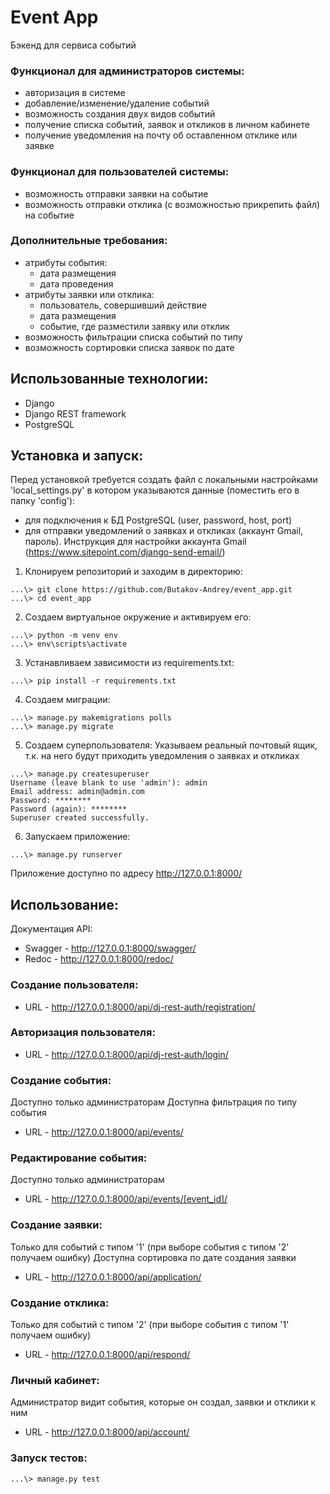 # Event App
Бэкенд для сервиса событий
### Функционал для администраторов системы:
* авторизация в системе
* добавление/изменение/удаление событий
* возможность создания двух видов событий
* получение списка событий, заявок и откликов в личном кабинете
* получение уведомления на почту об оставленном отклике или заявке
### Функционал для пользователей системы:
* возможность отправки заявки на событие
* возможность отправки отклика (с возможностью прикрепить файл) на событие
### Дополнительные требования:
* атрибуты события:
  * дата размещения
  * дата проведения
* атрибуты заявки или отклика:
  * пользователь, совершивший действие
  * дата размещения
  * событие, где разместили заявку или отклик
* возможность фильтрации списка событий по типу
* возможность сортировки списка заявок по дате
## Использованные технологии:
* Django
* Django REST framework
* PostgreSQL
## Установка и запуск:
Перед установкой требуется создать файл с локальными настройками 'local_settings.py' в котором указываются данные (поместить его в папку 'config'):
* для подключения к БД PostgreSQL (user, password, host, port)
* для отправки уведомлений о заявках и откликах (аккаунт Gmail, пароль). Инструкция для настройки аккаунта Gmail (https://www.sitepoint.com/django-send-email/)
1. Клонируем репозиторий и заходим в директорию:
  ```
  ...\> git clone https://github.com/Butakov-Andrey/event_app.git
  ...\> cd event_app
  ```
2. Создаем виртуальное окружение и активируем его:
  ```
  ...\> python -m venv env
  ...\> env\scripts\activate
  ```
3. Устанавливаем зависимости из requirements.txt:
  ```
  ...\> pip install -r requirements.txt
  ```
4. Создаем миграции:
  ```
  ...\> manage.py makemigrations polls
  ...\> manage.py migrate
  ```
5. Создаем суперпользователя:
Указываем реальный почтовый ящик, т.к. на него будут приходить уведомления о заявках и откликах
  ```
  ...\> manage.py createsuperuser
  Username (leave blank to use 'admin'): admin
  Email address: admin@admin.com
  Password: ********
  Password (again): ********
  Superuser created successfully.
  ```
6. Запускаем приложение:
  ```
  ...\> manage.py runserver
  ```
Приложение доступно по адресу http://127.0.0.1:8000/
## Использование:
Документация API:
* Swagger - http://127.0.0.1:8000/swagger/
* Redoc - http://127.0.0.1:8000/redoc/
### Создание пользователя:
* URL - http://127.0.0.1:8000/api/dj-rest-auth/registration/
### Авторизация пользователя:
* URL - http://127.0.0.1:8000/api/dj-rest-auth/login/
### Создание события:
  Доступно только администраторам
  Доступна фильтрация по типу события
* URL - http://127.0.0.1:8000/api/events/
### Редактирование события:
  Доступно только администраторам
* URL - http://127.0.0.1:8000/api/events/[event_id]/
### Создание заявки:
  Только для событий с типом '1' (при выборе события с типом '2' получаем ошибку)
  Доступна сортировка по дате создания заявки
* URL - http://127.0.0.1:8000/api/application/
### Создание отклика:
  Только для событий с типом '2' (при выборе события с типом '1' получаем ошибку)
* URL - http://127.0.0.1:8000/api/respond/
### Личный кабинет:
  Администратор видит события, которые он создал, заявки и отклики к ним
* URL - http://127.0.0.1:8000/api/account/
### Запуск тестов:
  ```
  ...\> manage.py test
  ```
